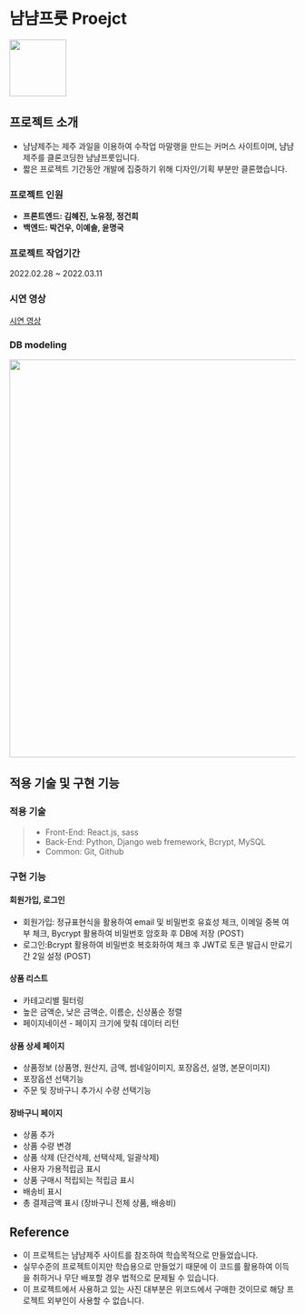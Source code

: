 # 냠냠프룻 Proejct

<img src="https://user-images.githubusercontent.com/96276152/158007141-d2c590c8-1e24-405c-80ba-63716ac6a6f8.jpg" width="100" height="100">  

## 프로젝트 소개

- 냠냠제주는 제주 과일을 이용하여 수작업 마말랭을 만드는 커머스 사이트이며, 냠냠제주를 클론코딩한 냠냠프룻입니다.
- 짧은 프로젝트 기간동안 개발에 집중하기 위해 디자인/기획 부분만 클론했습니다.

### 프로젝트 인원

- **프론트엔드: 김혜진, 노유정, 정건희**  
- **백엔드: 박건우, 이예솔, 윤명국**

### 프로젝트 작업기간

2022.02.28 ~ 2022.03.11

### 시연 영상

[시연 영상](https://youtu.be/tMo2KpaQ-MA)

### DB modeling

<img src="https://user-images.githubusercontent.com/96276152/158007694-1f2f1826-f8bb-46ca-ba95-073c8e8a9769.png" width="1200" height="700">

## 적용 기술 및 구현 기능

### 적용 기술

> - Front-End: React.js, sass
> - Back-End: Python, Django web fremework, Bcrypt, MySQL
> - Common: Git, Github
### 구현 기능

#### 회원가입, 로그인 
- 회원가입: 정규표현식을 활용하여 email 및 비밀번호 유효성 체크, 이메일 중복 여부 체크, Bycrypt 활용하여 비밀번호 암호화 후 DB에 저장 (POST) 
- 로그인:Bcrypt 활용하여 비밀번호 복호화하여 체크 후 JWT로 토큰 발급시 만료기간 2일 설정  (POST)

#### 상품 리스트

- 카테고리별 필터링
- 높은 금액순, 낮은 금액순, 이름순, 신상품순 정렬
- 페이지네이션 - 페이지 크기에 맞춰 데이터 리턴

#### 상품 상세 페이지

- 상품정보 (상품명, 원산지, 금액, 썸네일이미지, 포장옵션, 설명, 본문이미지)
- 포장옵션 선택기능
- 주문 및 장바구니 추가시 수량 선택기능

#### 장바구니 페이지

- 상품 추가
- 상품 수량 변경
- 상품 삭제 (단건삭제, 선택삭제, 일괄삭제)
- 사용자 가용적립금 표시
- 상품 구매시 적립되는 적립금 표시
- 배송비 표시
- 총 결제금액 표시 (장바구니 전체 상품, 배송비)


## Reference
- 이 프로젝트는 냠냠제주 사이트를 참조하여 학습목적으로 만들었습니다.
- 실무수준의 프로젝트이지만 학습용으로 만들었기 때문에 이 코드를 활용하여 이득을 취하거나 무단 배포할 경우 법적으로 문제될 수 있습니다.
- 이 프로젝트에서 사용하고 있는 사진 대부분은 위코드에서 구매한 것이므로 해당 프로젝트 외부인이 사용할 수 없습니다.
